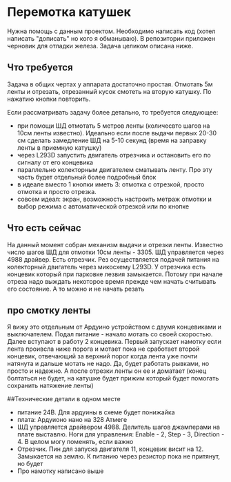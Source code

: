 # Перемотка катушек
Нужна помощь с данным проектом. Необходимо написать код (хотел написать "дописать" но кого я обманываю). В репозитории приложен черновик для отладки железа. Задача целиком описана ниже.

## Что требуется
Задача в общих чертах у аппарата достаточно простая. Отмотать 5м ленты и отрезать, отрезанный кусок смотеть на вторую катушку. По нажатию кнопки повторить.

Если рассматривать задачу более детально, то требуется следующее:
- при помощи ШД отмотать 5 метров ленты (количесвто шагов на 10см ленты известно). Идеально если после выдачи первых 20-30 см сделать замедление ШД на 5-10 секунд (время на заправку ленты в приемную катушку)
- через L293D запустить двигатель отрезчика и остановить его по сигналу от его концевика
- параллельно колекторным двигателем сматывать ленту. Про эту часть будет отдельный более подробный блок
- в идеале вместо 1 кнопки иметь 3: отмотка с отрезкой, просто отмотка и просто отрезка.
- совсем идеал: экран, возможность настроить метраж отмотки и выбор режима с автоматической отрезкой или по кнопке

## Что есть сейчас
На данный момент собран механизм выдачи и отрезки ленты. Известно число шагов ШД для отмотки 10см ленты - 3305. ШД управляется через 4988 драйвер. Есть отрезчик. Рез осуществляется подачей питания на колекторный двигатель через микосхему L293D. У отрезчика есть концевик который при парковке лезвия замыкается. Потому при начале отреза надо выждать некоторое время прежде чем начать считывать его состояние. А то можно и не начать резать

## про смотку ленты
Я вижу это отдельным от Ардуино устройством с двумя концевиками и выключателем. Подал питание - начало мотать со своей скоростью. Далее вступают в работу 2 концевика. Первый запускает намотку если лента проивсла ниже порога и мотает пока не сработает второй концевик, отвечающий за верхний порог когда лента уже почти натянута и дальше мотать не надо. Да, будет работать рывками, но просто и надежно. А после отрезки ленты он ее и доматает (конец болтаться не будет, на катушке будет прижим который будет помогать сохранить натяжение ленты)

##Технические детали в одном месте
- питание 24В. Для ардуины в схеме будет понижайка
- плата: Ардуионо нано на 328 Атмеге
- ШД управляется драйвером 4988. Делитель шагов джамперами на плате выставлю. Ноги для управления: Enable - 2, Step - 3, Direction - 4. В целом могу поменять, если важно
- Отрезчик. Пин для запуска двигателя 11, концевик висит на 12. Замыкается на землю. К питанию через резистор пока не притянут, но будет
- Про намотку написано выше